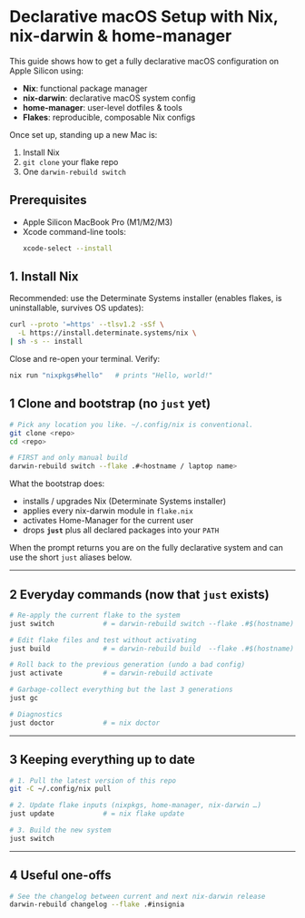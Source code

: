 # Declarative macOS Setup with Nix, nix-darwin & home-manager

This guide shows how to get a fully declarative macOS configuration on Apple Silicon
using:

- **Nix**: functional package manager
- **nix-darwin**: declarative macOS system config
- **home-manager**: user-level dotfiles & tools
- **Flakes**: reproducible, composable Nix configs

Once set up, standing up a new Mac is:

1. Install Nix
2. `git clone` your flake repo
3. One `darwin-rebuild switch`

## Prerequisites

- Apple Silicon MacBook Pro (M1/M2/M3)
- Xcode command-line tools:
  ```bash
  xcode-select --install
  ```

## 1. Install Nix

Recommended: use the Determinate Systems installer (enables flakes, is uninstallable, survives OS updates):

```bash
curl --proto '=https' --tlsv1.2 -sSf \
  -L https://install.determinate.systems/nix \
| sh -s -- install
```

Close and re-open your terminal. Verify:

```bash
nix run "nixpkgs#hello"   # prints "Hello, world!"
```

## 1 Clone and bootstrap (no `just` yet)

```bash
# Pick any location you like. ~/.config/nix is conventional.
git clone <repo>
cd <repo>

# FIRST and only manual build
darwin-rebuild switch --flake .#<hostname / laptop name>
```

What the bootstrap does:

- installs / upgrades Nix (Determinate Systems installer)
- applies every nix-darwin module in `flake.nix`
- activates Home-Manager for the current user
- drops **`just`** plus all declared packages into your `PATH`

When the prompt returns you are on the fully declarative system and can use the
short `just` aliases below.

---

## 2 Everyday commands (now that `just` exists)

```bash
# Re-apply the current flake to the system
just switch            # = darwin-rebuild switch --flake .#$(hostname)

# Edit flake files and test without activating
just build             # = darwin-rebuild build  --flake .#$(hostname)

# Roll back to the previous generation (undo a bad config)
just activate          # = darwin-rebuild activate

# Garbage-collect everything but the last 3 generations
just gc

# Diagnostics
just doctor            # = nix doctor
```

---

## 3 Keeping everything up to date

```bash
# 1. Pull the latest version of this repo
git -C ~/.config/nix pull

# 2. Update flake inputs (nixpkgs, home-manager, nix-darwin …)
just update            # = nix flake update

# 3. Build the new system
just switch
```

---

## 4 Useful one-offs

```bash
# See the changelog between current and next nix-darwin release
darwin-rebuild changelog --flake .#insignia
```
